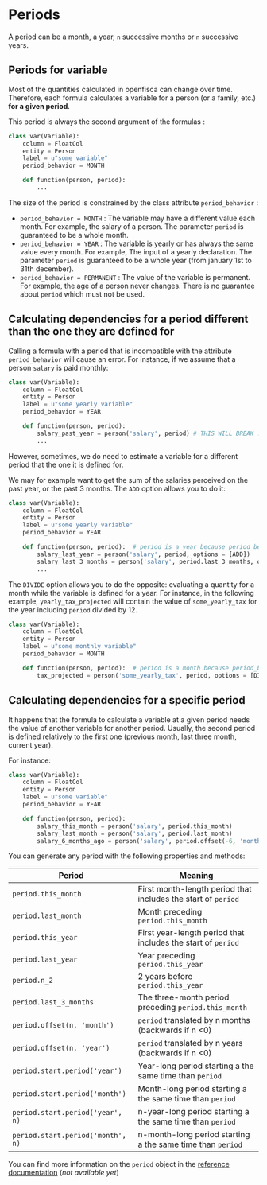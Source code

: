 # Periods

A period can be a month, a year, `n` successive months or `n` successive years.


## Periods for variable

Most of the quantities calculated in openfisca can change over time. Therefore, each formula calculates a variable for a person (or a family, etc.) **for a given period**.

This period is always the second argument of the formulas :

```py
class var(Variable):
    column = FloatCol
    entity = Person
    label = u"some variable"
    period_behavior = MONTH

    def function(person, period):
        ...
```

The size of the period is constrained by the class attribute `period_behavior` :
  - `period_behavior = MONTH` : The variable may have a different value each month. For example, the salary of a person. The parameter `period` is guaranteed to be a whole month.
  - `period_behavior = YEAR` : The variable is yearly or has always the same value every month. For example, The input of a yearly declaration. The parameter `period` is guaranteed to be a whole year (from january 1st to 31th december).
  - `period_behavior = PERMANENT` : The value of the variable is permanent. For example, the age of a person never changes. There is no guarantee about `period` which must not be used.


## Calculating dependencies for a period different than the one they are defined for

Calling a formula with a period that is incompatible with the attribute `period_behavior` will cause an error. For instance, if we assume that a person `salary` is paid monthly:

```py
class var(Variable):
    column = FloatCol
    entity = Person
    label = u"some yearly variable"
    period_behavior = YEAR

    def function(person, period):
        salary_past_year = person('salary', period) # THIS WILL BREAK !
        ...
```

However, sometimes, we do need to estimate a variable for a different period that the one it is defined for.

We may for example want to get the sum of the salaries perceived on the past year, or the past 3 months. The `ADD` option allows you to do it:

```py
class var(Variable):
    column = FloatCol
    entity = Person
    label = u"some yearly variable"
    period_behavior = YEAR

    def function(person, period):  # period is a year because period_behavior = YEAR
        salary_last_year = person('salary', period, options = [ADD])
        salary_last_3_months = person('salary', period.last_3_months, options = [ADD])
        ...
```

The `DIVIDE` option allows you to do the opposite: evaluating a quantity for a month while the variable is defined for a year. For instance, in the following example, `yearly_tax_projected` will contain the value of `some_yearly_tax` for the year including `period` divided by 12.

```py
class var(Variable):
    column = FloatCol
    entity = Person
    label = u"some monthly variable"
    period_behavior = MONTH

    def function(person, period):  # period is a month because period_behavior = MONTH
        tax_projected = person('some_yearly_tax', period, options = [DIVIDE])
```


## Calculating dependencies for a specific period

It happens that the formula to calculate a variable at a given period needs the value of another variable for another period. Usually, the second period is defined relatively to the first one (previous month, last three month, current year).

For instance:

```py
class var(Variable):
    column = FloatCol
    entity = Person
    label = u"some variable"
    period_behavior = YEAR

    def function(person, period):
        salary_this_month = person('salary', period.this_month)
        salary_last_month = person('salary', period.last_month)
        salary_6_months_ago = person('salary', period.offset(-6, 'month'))
```

You can generate any period with the following properties and methods:

| Period                            | Meaning                                                      |
|-----------------------------------|--------------------------------------------------------------|
| `period.this_month`               | First month-length period that includes the start of `period`|
| `period.last_month`               | Month preceding `period.this_month`                          |
| `period.this_year`                | First year-length period that includes the start of `period` |
| `period.last_year`                | Year preceding `period.this_year`                            |
| `period.n_2`                      | 2 years before `period.this_year`                            |
| `period.last_3_months`            | The three-month period preceding `period.this_month`         |
| `period.offset(n, 'month')`       | `period` translated by n months (backwards if n <0)          |
| `period.offset(n, 'year')`        | `period` translated by n years (backwards if n <0)           |
| `period.start.period('year')`     | Year-long period starting a the same time than `period`      |
| `period.start.period('month')`    | Month-long period starting a the same time than `period`     |
| `period.start.period('year', n)`  | n-year-long period starting a the same time than `period`    |
| `period.start.period('month', n)` | n-month-long period starting a the same time than `period`   |

You can find more information on the `period` object in the [reference documentation]() (_not available yet_)
